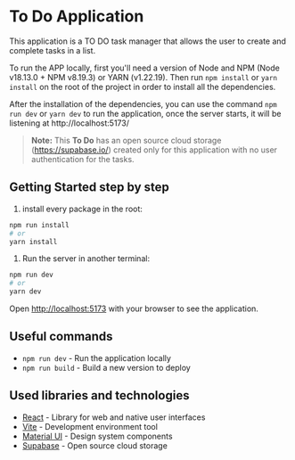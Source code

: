 # To Do Application

This application is a TO DO task manager that allows the user to create and complete tasks in a list.

To run the APP locally, first you'll need a version of Node and NPM (Node v18.13.0 + NPM v8.19.3) or YARN (v1.22.19). Then run `npm install` or `yarn install` on the root of the project in order to install all the dependencies.

After the installation of the dependencies, you can use the command `npm run dev` or `yarn dev` to run the application, once the server starts, it will be listening at http://localhost:5173/

> **Note:** This **To Do** has an open source cloud storage (https://supabase.io/) created only for this application with no user authentication for the tasks.

## Getting Started step by step

1. install every package in the root:

```bash
npm run install
# or
yarn install
```

1. Run the server in another terminal:

```bash
npm run dev
# or
yarn dev
```

Open [http://localhost:5173](http://localhost:5173) with your browser to see the application.

## Useful commands

- `npm run dev` - Run the application locally
- `npm run build` - Build a new version to deploy

## Used libraries and technologies

- [React](https://react.dev/) - Library for web and native user interfaces
- [Vite](https://vitejs.dev/guide/) - Development environment tool
- [Material UI](https://mui.com/core/) - Design system components
- [Supabase](https://supabase.com/) - Open source cloud storage
